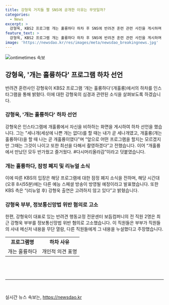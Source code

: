 ```yaml
---
title: 강형욱 거지들 짤 SNS에 공개한 이유는 무엇일까?
categories:
  - News
excerpt: >
  강형욱, KBS2 프로그램 개는 훌륭하다 하차 후 SNS에 반려견 훈련 관련 사진을 게시하며 속사정을 공개. 프로그램 폐지 소식 후 앞으로의 활동과 함께 고심을 토로하고, 다시 머리를 일으키겠다고 다짐. 또한, 강형욱 부부가 정보통신망법 위반 혐의로 고소된 상황도 논의 중. KBS 측은 프로그램 리뉴얼 후 강형욱 출연은 고려하지 않을 것이라 밝혀.
feature_text: >
  강형욱, KBS2 프로그램 개는 훌륭하다 하차 후 SNS에 반려견 훈련 관련 사진을 게시하며 속사정을 공개. 프로그램 폐지 소식 후 앞으로의 활동과 함께 고심을 토로하고, 다시 머리를 일으키겠다고 다짐. 또한, 강형욱 부부가 정보통신망법 위반 혐의로 고소된 상황도 논의 중. KBS 측은 프로그램 리뉴얼 후 강형욱 출연은 고려하지 않을 것이라 밝혀.
image: 'https://newsdao.kr/res/images/meta/newsdao_breakingnews.jpg'
---
```


<p><img src="https://newsdao.kr/res/images/meta/newsdao_breakingnews.jpg" alt="ontimetimes 속보" /></p>

<h2 data-ke-size="size26">강형욱, '개는 훌륭하다' 프로그램 하차 선언</h2>

<p data-ke-size="size16">반려견 훈련사인 강형욱이 KBS2 프로그램 ‘개는 훌륭하다’(개훌륭)에서의 하차를 인스타그램을 통해 밝혔다. 이에 대한 강형욱의 심경과 관련된 소식을 살펴보도록 하겠습니다.</p>

<h3>강형욱, '개는 훌륭하다' 하차 선언</h3>

<p data-ke-size="size16">강형욱은 인스타그램에 개훌륭에서 자신을 비하하는 화면을 게시하여 하차 선언을 했습니다. 그는 "세나개(세상에 나쁜 개는 없다)를 할 때는 내가 곧 세나개였고, 개훌륭(개는 훌륭하다)을 할 때 나는 곧 개훌륭이였다"며 “앞으로 어떤 프로그램을 할지는 모르겠지만 그때는 그것이 나이고 또한 최선을 다해서 촬영하겠다”고 전했습니다. 이어 “개훌륭에서 만났던 모두 반가웠고 즐거웠다. #다시머리올라감”이라고 덧붙였습니다.</p>

<h3>개는 훌륭하다, 잠정 폐지 및 리뉴얼 소식</h3>

<p data-ke-size="size16">이에 따른 KBS의 입장은 해당 프로그램에 대한 잠정 폐지 소식을 전하며, 해당 시간대(오후 8시55분)에는 다른 예능 스페셜 방송이 방영될 예정이라고 발표했습니다. 또한 KBS 측은 “(리뉴얼 후) 강형욱 출연은 고려하지 않고 있다”고 밝혔습니다.</p>

<h3>강형욱 부부, 정보통신망법 위반 혐의로 고소</h3>

<p data-ke-size="size16">한편, 강형욱이 대표로 있는 반려견 행동교정 전문센터 보듬컴퍼니의 전 직원 2명은 최근 강형욱 부부를 정보통신망법 위반 혐의로 고소했습니다. 이 직원들은 부부가 직원들의 사내 메신저 내용을 무단 열람, 다른 직원들에게 그 내용을 누설했다고 주장했습니다.</p>

<table style="width: 700px; height: 119px;">
<tbody>
<tr>
<td style="text-align: center; height: 17px;"><b>프로그램명</b></td>
<td style="text-align: center; height: 17px;"><b>하차 사유</b></td>
</tr>
<tr>
<td style="text-align: center; height: 17px;">개는 훌륭하다</td>
<td style="text-align: center; height: 17px;">개인적 의견 표명</td>
</tr>
</tbody>
</table>

<hr>

<p data-ke-size="size16">&nbsp;</p>
실시간 뉴스 속보는, <a href="https://newsdao.kr" rel="dofollow">https://newsdao.kr</a>


